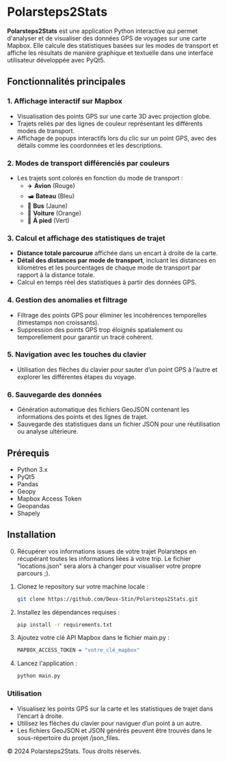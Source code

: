 # Polarsteps2Stats

**Polarsteps2Stats** est une application Python interactive qui permet d'analyser et de visualiser des données GPS de voyages sur une carte Mapbox. Elle calcule des statistiques basées sur les modes de transport et affiche les résultats de manière graphique et textuelle dans une interface utilisateur développée avec PyQt5.

## Fonctionnalités principales

### 1. **Affichage interactif sur Mapbox**
   - Visualisation des points GPS sur une carte 3D avec projection globe.
   - Trajets reliés par des lignes de couleur représentant les différents modes de transport.
   - Affichage de popups interactifs lors du clic sur un point GPS, avec des détails comme les coordonnées et les descriptions.

### 2. **Modes de transport différenciés par couleurs**
   - Les trajets sont colorés en fonction du mode de transport :
     - ✈️ **Avion** (Rouge)
     - 🛥️ **Bateau** (Bleu)
     - 🚌 **Bus** (Jaune)
     - 🚗 **Voiture** (Orange)
     - 🚶 **À pied** (Vert)

### 3. **Calcul et affichage des statistiques de trajet**
   - **Distance totale parcourue** affichée dans un encart à droite de la carte.
   - **Détail des distances par mode de transport**, incluant les distances en kilomètres et les pourcentages de chaque mode de transport par rapport à la distance totale.
   - Calcul en temps réel des statistiques à partir des données GPS.

### 4. **Gestion des anomalies et filtrage**
   - Filtrage des points GPS pour éliminer les incohérences temporelles (timestamps non croissants).
   - Suppression des points GPS trop éloignés spatialement ou temporellement pour garantir un tracé cohérent.

### 5. **Navigation avec les touches du clavier**
   - Utilisation des flèches du clavier pour sauter d’un point GPS à l’autre et explorer les différentes étapes du voyage.

### 6. **Sauvegarde des données**
   - Génération automatique des fichiers GeoJSON contenant les informations des points et des lignes de trajet.
   - Sauvegarde des statistiques dans un fichier JSON pour une réutilisation ou analyse ultérieure.

## Prérequis

- Python 3.x
- PyQt5
- Pandas
- Geopy
- Mapbox Access Token
- Geopandas
- Shapely

## Installation

0. Récupérer vos informations issues de votre trajet Polarsteps en récupérant toutes les informations liées à votre trip. Le fichier "locations.json" sera alors à changer pour visualiser votre propre parcours ;).

1. Clonez le repository sur votre machine locale :
   ```bash
   git clone https://github.com/Deux-Stin/Polarsteps2Stats.git

2. Installez les dépendances requises :
    ```bash
    pip install -r requirements.txt

3. Ajoutez votre clé API Mapbox dans le fichier main.py :
    ```bash
    MAPBOX_ACCESS_TOKEN = "votre_clé_mapbox"

4. Lancez l'application :
    ```bash
    python main.py


### Utilisation

- Visualisez les points GPS sur la carte et les statistiques de trajet dans l'encart à droite.
- Utilisez les flèches du clavier pour naviguer d’un point à un autre.
- Les fichiers GeoJSON et JSON générés peuvent être trouvés dans le sous-répertoire du projet /json_files.




© 2024 Polarsteps2Stats. Tous droits réservés.